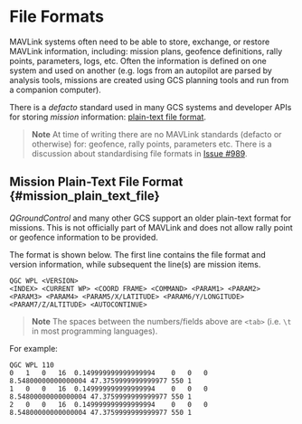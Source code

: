 # File Formats

MAVLink systems often need to be able to store, exchange, or restore MAVLink information, including: mission plans, geofence definitions, rally points, parameters, logs, etc.
Often the information is defined on one system and used on another (e.g. logs from an autopilot are parsed by analysis tools, missions are created using GCS planning tools and run from a companion computer).

There is a *defacto* standard used in many GCS systems and developer APIs for storing *mission* information: [plain-text file format](#mission_plain_text_file).

> **Note** At time of writing there are no MAVLink standards (defacto or otherwise) for: geofence, rally points, parameters etc. 
  There is a discussion about standardising file formats in [Issue #989](https://github.com/mavlink/mavlink/issues/989).


## Mission Plain-Text File Format {#mission_plain_text_file}

*QGroundControl* and many other GCS support an older plain-text format for missions. 
This is not officially part of MAVLink and does not allow rally point or geofence information to be provided.

The format is shown below. 
The first line contains the file format and version information, while subsequent the line(s) are mission items.

```
QGC WPL <VERSION>
<INDEX> <CURRENT WP> <COORD FRAME> <COMMAND> <PARAM1> <PARAM2> <PARAM3> <PARAM4> <PARAM5/X/LATITUDE> <PARAM6/Y/LONGITUDE> <PARAM7/Z/ALTITUDE> <AUTOCONTINUE>
```

> **Note** The spaces between the numbers/fields above are `<tab>` (i.e. `\t` in most programming languages).

For example:
```
QGC WPL 110
0	1	0	16	0.149999999999999994	0	0	0	8.54800000000000004	47.3759999999999977	550	1
1	0	0	16	0.149999999999999994	0	0	0	8.54800000000000004	47.3759999999999977	550	1
2	0	0	16	0.149999999999999994	0	0	0	8.54800000000000004	47.3759999999999977	550	1
```

